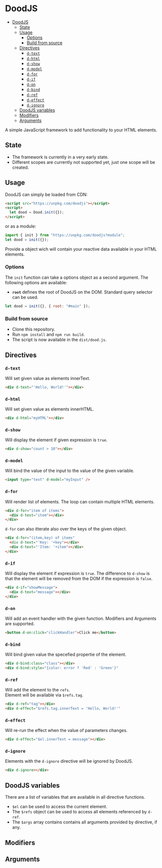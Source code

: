 # DoodJS

<!--toc:start-->

- [DoodJS](#doodjs)
  - [State](#state)
  - [Usage](#usage)
    - [Options](#options)
    - [Build from source](#build-from-source)
  - [Directives](#directives)
    - [`d-text`](#d-text)
    - [`d-html`](#d-html)
    - [`d-show`](#d-show)
    - [`d-model`](#d-model)
    - [`d-for`](#d-for)
    - [`d-if`](#d-if)
    - [`d-on`](#d-on)
    - [`d-bind`](#d-bind)
    - [`d-ref`](#d-ref)
    - [`d-effect`](#d-effect)
    - [`d-ignore`](#d-ignore)
  - [DoodJS variables](#doodjs-variables)
  - [Modifiers](#modifiers)
  - [Arguments](#arguments)
  <!--toc:end-->

A simple JavaScript framework to add functionality to your HTML elements.

## State

- The framework is currently in a very early state.
- Different scopes are currently not supported yet, just one scope will be created.

## Usage

DoodJS can simply be loaded from CDN:

```html
<script src="https://unpkg.com/doodjs"></script>
<script>
  let dood = Dood.init({});
</script>
```

or as a module:

```javascript
import { init } from "https://unpkg.com/doodjs?module";
let dood = init({});
```

Provide a object wich will contain your reactive data available in your HTML elements.

### Options

The `init` function can take a options object as a second argument.
The following options are available:

- **`root`** defines the root of DoodJS on the DOM. Standard query selector can be used.

```javascript
let dood = init({}, { root: "#main" });
```

### Build from source

- Clone this repository.
- Run `npm install` and `npm run build`.
- The script is now available in the `dist/dood.js`.

## Directives

### `d-text`

Will set given value as elements innerText.

```html
<div d-text="'Hello, World!'"></div>
```

### `d-html`

Will set given value as elements innerHTML.

```html
<div d-html="myHTML"></div>
```

### `d-show`

Will display the element if given expression is `true`.

```html
<div d-show="count > 10"></div>
```

### `d-model`

Will bind the value of the input to the value of the given variable.

```html
<input type="text" d-model="myInput" />
```

### `d-for`

Will render list of elements. The loop can contain multiple HTML elements.

```html
<div d-for="item of items">
  <div d-text="item"></div>
</div>
```

`d-for` can also itterate also over the keys of the given object.

```html
<div d-for="(item,key) of items"
  <div d-text="'Key: '+key"></div>
  <div d-text="'Item: '+item"></div>
</div>
```

### `d-if`

Will display the element if expression is `true`.
The difference to `d-show` is that the element will be removed from the DOM if the expression is `false`.

```html
<div d-if="showMessage">
  <div d-text="message"></div>
</div>
```

### `d-on`

Will add an event handler with the given function.
Modifiers and Arguments are supported.

```html
<button d-on:click="clickHandler">Click me</button>
```

### `d-bind`

Will bind given value the specefied propertie of the element.

```html
<div d-bind:class="class"></div>
<div d-bind:style="{color: error ? 'Red' : 'Green'}"
```

### `d-ref`

Will add the element to the `refs`.\
Element will be available via `$refs.tag`.

```html
<div d-ref="tag"></div>
<div d-effect="$refs.tag.innerText = 'Hello, World!'"
```

### `d-effect`

Will re-run the effect when the value of parameters changes.

```html
<div d-effect="$el.innerText = message"></div>
```

### `d-ignore`

Elements with the `d-ignore` directive will be ignored by DoodJS.

```html
<div d-ignore></div>
```

## DoodJS variables

There are a list of variables that are available in all directive functions.

- `$el` can be used to access the current element.
- The `$refs` object can be used to access all elements referenced by `d-ref`.
- The `$args` array contains contains all arguments provided by directive, if any.

## Modifiers

## Arguments
